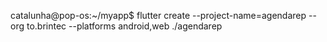 catalunha@pop-os:~/myapp$ flutter create --project-name=agendarep --org to.brintec --platforms android,web ./agendarep
